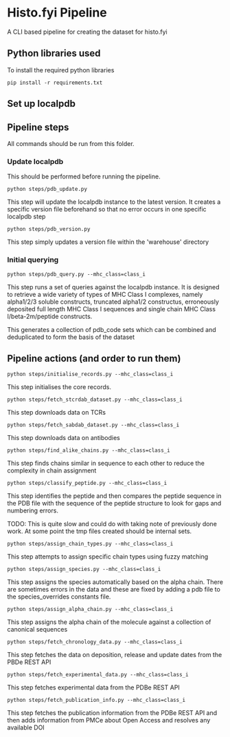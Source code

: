 # Histo.fyi Pipeline

A CLI based pipeline for creating the dataset for histo.fyi

## Python libraries used 

To install the required python libraries

`pip install -r requirements.txt`


## Set up localpdb


## Pipeline steps

All commands should be run from this folder.


### Update localpdb

This should be performed before running the pipeline. 

`python steps/pdb_update.py` 

This step will update the localpdb instance to the latest version. It creates a specific version file beforehand so that no error occurs in one specific localpdb step

`python steps/pdb_version.py`

This step simply updates a version file within the 'warehouse' directory

### Initial querying

`python steps/pdb_query.py --mhc_class=class_i`

This step runs a set of queries against the localpdb instance. It is designed to retrieve a wide variety of types of MHC Class I complexes, namely alpha1/2/3 soluble constructs, truncated alpha1/2 constructus, erroneously deposited full length MHC Class I sequences and single chain MHC Class I/beta-2m/peptide constructs.

This generates a collection of pdb_code sets which can be combined and deduplicated to form the basis of the dataset

## Pipeline actions (and order to run them)

`python steps/initialise_records.py --mhc_class=class_i`

This step initialises the core records.

`python steps/fetch_stcrdab_dataset.py --mhc_class=class_i`

This step downloads data on TCRs

`python steps/fetch_sabdab_dataset.py --mhc_class=class_i`

This step downloads data on antibodies

`python steps/find_alike_chains.py --mhc_class=class_i`

This step finds chains similar in sequence to each other to reduce the complexity in chain assignment

`python steps/classify_peptide.py --mhc_class=class_i`

This step identifies the peptide and then compares the peptide sequence in the PDB file with the sequence of the peptide structure to look for gaps and numbering errors. 

TODO: This is quite slow and could do with taking note of previously done work. At some point the tmp files created should be internal sets.

`python steps/assign_chain_types.py --mhc_class=class_i`

This step attempts to assign specific chain types using fuzzy matching

`python steps/assign_species.py --mhc_class=class_i`

This step assigns the species automatically based on the alpha chain. There are sometimes errors in the data and these are fixed by adding a pdb file to the species_overrides constants file.

`python steps/assign_alpha_chain.py --mhc_class=class_i`

This step assigns the alpha chain of the molecule against a collection of canonical sequences

`python steps/fetch_chronology_data.py --mhc_class=class_i`

This step fetches the data on deposition, release and update dates from the PBDe REST API

`python steps/fetch_experimental_data.py --mhc_class=class_i`

This step fetches experimental data from the PDBe REST API

`python steps/fetch_publication_info.py --mhc_class=class_i`

This step fetches the publication information from the PDBe REST API and then adds information from PMCe about Open Access and resolves any available DOI








